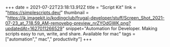 +++
date = 2021-07-22T23:18:13.912Z
title = "Script Kit"
link = "https://simplescripts.dev/"
thumbnail = "https://ik.imagekit.io/kodingclub/frugal-developer/stuff/Screen_Shot_2021-07-23_at_7.18.59_AM-removebg-preview_nrZYOdGWK.png?updatedAt=1627011266529"
snippet="Automation for Developer. Making scripts easy to run, write, and share. Available for mac"
tags = ["automation"," mac"," productivity"]
+++
